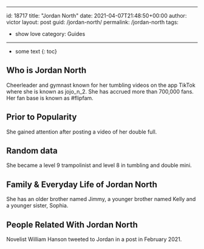  ---
id: 18717
title: "Jordan North"
date: 2021-04-07T21:48:50+00:00
author: victor
layout: post
guid: /jordan-north/
permalink: /jordan-north
tags:
 - show love
category: Guides
---

* some text
{: toc}

## Who is Jordan North

Cheerleader and gymnast known for her tumbling videos on the app TikTok where she is known as jojo_n_2. She has accrued more than 700,000 fans. Her fan base is known as #flipfam.

## Prior to Popularity

She gained attention after posting a video of her double full.

## Random data

She became a level 9 trampolinist and level 8 in tumbling and double mini.

## Family & Everyday Life of Jordan North

She has an older brother named Jimmy, a younger brother named Kelly and a younger sister, Sophia.

## People Related With Jordan North

Novelist William Hanson tweeted to Jordan in a post in February 2021.
 